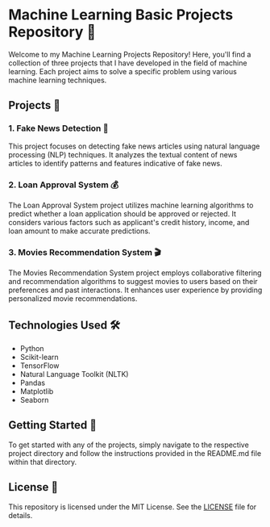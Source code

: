 # Machine Learning Basic Projects Repository 🤖

Welcome to my Machine Learning Projects Repository! Here, you'll find a collection of three projects that I have developed in the field of machine learning. Each project aims to solve a specific problem using various machine learning techniques.

## Projects 🚀

### 1. Fake News Detection 📰

This project focuses on detecting fake news articles using natural language processing (NLP) techniques. It analyzes the textual content of news articles to identify patterns and features indicative of fake news.

### 2. Loan Approval System 💰

The Loan Approval System project utilizes machine learning algorithms to predict whether a loan application should be approved or rejected. It considers various factors such as applicant's credit history, income, and loan amount to make accurate predictions.

### 3. Movies Recommendation System 🎬

The Movies Recommendation System project employs collaborative filtering and recommendation algorithms to suggest movies to users based on their preferences and past interactions. It enhances user experience by providing personalized movie recommendations.

## Technologies Used 🛠️

- Python
- Scikit-learn
- TensorFlow
- Natural Language Toolkit (NLTK)
- Pandas
- Matplotlib
- Seaborn

## Getting Started 🚦

To get started with any of the projects, simply navigate to the respective project directory and follow the instructions provided in the README.md file within that directory.

## License 📝

This repository is licensed under the MIT License. See the [LICENSE](LICENSE) file for details.


